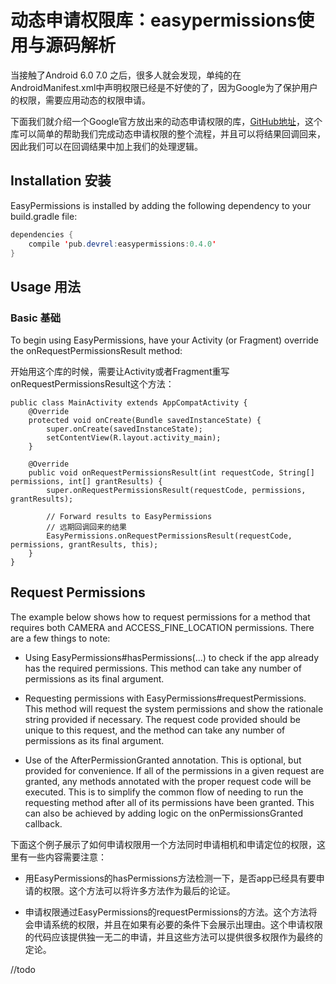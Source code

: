 # 动态申请权限库：easypermissions使用与源码解析

当接触了Android 6.0 7.0 之后，很多人就会发现，单纯的在AndroidManifest.xml中声明权限已经是不好使的了，因为Google为了保护用户的权限，需要应用动态的权限申请。

下面我们就介绍一个Google官方放出来的动态申请权限的库，[GitHub地址](https://github.com/googlesamples/easypermissions)，这个库可以简单的帮助我们完成动态申请权限的整个流程，并且可以将结果回调回来，因此我们可以在回调结果中加上我们的处理逻辑。

## Installation 安装

EasyPermissions is installed by adding the following dependency to your build.gradle file:

```java
dependencies {
    compile 'pub.devrel:easypermissions:0.4.0'
}
```


## Usage 用法

### Basic 基础

To begin using EasyPermissions, have your Activity (or Fragment) override the onRequestPermissionsResult method:

开始用这个库的时候，需要让Activity或者Fragment重写onRequestPermissionsResult这个方法：

```
public class MainActivity extends AppCompatActivity {
    @Override
    protected void onCreate(Bundle savedInstanceState) {
        super.onCreate(savedInstanceState);
        setContentView(R.layout.activity_main);
    }

    @Override
    public void onRequestPermissionsResult(int requestCode, String[] permissions, int[] grantResults) {
        super.onRequestPermissionsResult(requestCode, permissions, grantResults);

        // Forward results to EasyPermissions
        // 远期回调回来的结果
        EasyPermissions.onRequestPermissionsResult(requestCode, permissions, grantResults, this);
    }
}
```

## Request Permissions
The example below shows how to request permissions for a method that requires both CAMERA and ACCESS_FINE_LOCATION permissions. There are a few things to note:

- Using EasyPermissions#hasPermissions(...) to check if the app already has the required permissions. This method can take any number of permissions as its final argument.

- Requesting permissions with EasyPermissions#requestPermissions. This method will request the system permissions and show the rationale string provided if necessary. The request code provided should be unique to this request, and the method can take any number of permissions as its final argument.

- Use of the AfterPermissionGranted annotation. This is optional, but provided for convenience. If all of the permissions in a given request are granted, any methods annotated with the proper request code will be executed. This is to simplify the common flow of needing to run the requesting method after all of its permissions have been granted. This can also be achieved by adding logic on the onPermissionsGranted callback.

下面这个例子展示了如何申请权限用一个方法同时申请相机和申请定位的权限，这里有一些内容需要注意：

- 用EasyPermissions的hasPermissions方法检测一下，是否app已经具有要申请的权限。这个方法可以将许多方法作为最后的论证。

- 申请权限通过EasyPermissions的requestPermissions的方法。这个方法将会申请系统的权限，并且在如果有必要的条件下会展示出理由。这个申请权限的代码应该提供独一无二的申请，并且这些方法可以提供很多权限作为最终的定论。

//todo








